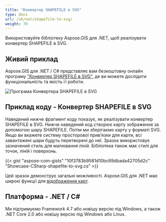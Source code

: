 ```yaml
---
title: "Конвертер SHAPEFILE в SVG"
type: docs
url: /uk/net/shapefile-to-svg/
weight: 70
---
```


Використовуйте бібліотеку Aspose.GIS для .NET, щоб реалізувати конвертер SHAPEFILE в SVG.

## **Живий приклад**

Aspose.GIS для .NET / C# представляє вам безкоштовну онлайн програму ["Конвертер SHAPEFILE в SVG"](https://products.aspose.app/gis/viewer/shapefile-to-svg), де ви можете дослідити функціональність та якість її роботи.

![Програма Конвертера SHAPEFILE в SVG](viewer.png)

## **Приклад коду - Конвертер SHAPEFILE в SVG**

Наведений нижче фрагмент коду показує, як реалізувати конвертер SHAPEFILE в SVG. Нижче наведений код створює карту зображення за допомогою шару SHAPEFILE. Потім ми зберігаємо карту у форматі SVG. Якщо ви вкажете систему просторової прив’язки для карти, всі завантажені шари будуть перетворені до неї.
Зразок використовує зазначений стиль для малювання ліній. Бібліотека також має стилі для точок, ліній і поверхонь.

{{< gist "aspose-com-gists" "10f3783b9581d10bc69dbada42705d2c" "Showcase-CSharp-shapefile-to-svg.cs" >}}

Цей зразок демонструє загальні можливості. Aspose.GIS для .NET має широкі функції для [відображення карт](https://docs.aspose.com/gis/net/map-rendering/).

## **Платформа - .NET / C#**

Ми підтримуємо Framework 4.7 або новішу версію під Windows, а також .NET Core 2.0 або новішу версію під Windows або Linux.

